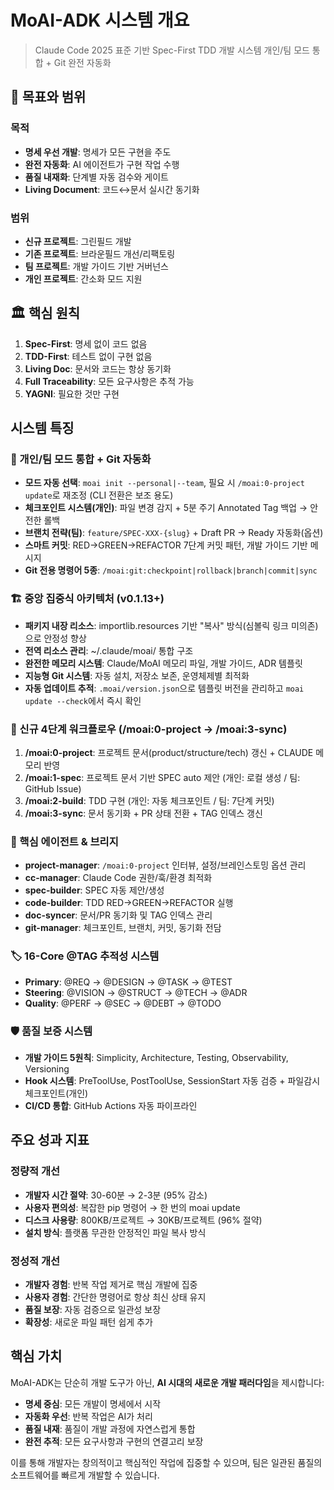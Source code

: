 # MoAI-ADK 시스템 개요

> Claude Code 2025 표준 기반 Spec-First TDD 개발 시스템
> 개인/팀 모드 통합 + Git 완전 자동화

## 🎯 목표와 범위

### 목적

- **명세 우선 개발**: 명세가 모든 구현을 주도
- **완전 자동화**: AI 에이전트가 구현 작업 수행
- **품질 내재화**: 단계별 자동 검수와 게이트
- **Living Document**: 코드↔문서 실시간 동기화

### 범위

- **신규 프로젝트**: 그린필드 개발
- **기존 프로젝트**: 브라운필드 개선/리팩토링
- **팀 프로젝트**: 개발 가이드 기반 거버넌스
- **개인 프로젝트**: 간소화 모드 지원

## 🏛️ 핵심 원칙

1. **Spec-First**: 명세 없이 코드 없음
2. **TDD-First**: 테스트 없이 구현 없음
3. **Living Doc**: 문서와 코드는 항상 동기화
4. **Full Traceability**: 모든 요구사항은 추적 가능
5. **YAGNI**: 필요한 것만 구현

## 시스템 특징

### 🤖 개인/팀 모드 통합 + Git 자동화
- **모드 자동 선택**: `moai init --personal|--team`, 필요 시 `/moai:0-project update`로 재조정 (CLI 전환은 보조 용도)
- **체크포인트 시스템(개인)**: 파일 변경 감지 + 5분 주기 Annotated Tag 백업 → 안전한 롤백
- **브랜치 전략(팀)**: `feature/SPEC-XXX-{slug}` + Draft PR → Ready 자동화(옵션)
- **스마트 커밋**: RED→GREEN→REFACTOR 7단계 커밋 패턴, 개발 가이드 기반 메시지
- **Git 전용 명령어 5종**: `/moai:git:checkpoint|rollback|branch|commit|sync`

### 🏗️ 중앙 집중식 아키텍처 (v0.1.13+)
- **패키지 내장 리소스**: importlib.resources 기반 "복사" 방식(심볼릭 링크 미의존)으로 안정성 향상
- **전역 리소스 관리**: ~/.claude/moai/ 통합 구조
- **완전한 메모리 시스템**: Claude/MoAI 메모리 파일, 개발 가이드, ADR 템플릿
- **지능형 Git 시스템**: 자동 설치, 저장소 보존, 운영체제별 최적화
- **자동 업데이트 추적**: `.moai/version.json`으로 템플릿 버전을 관리하고 `moai update --check`에서 즉시 확인

### 🔄 신규 4단계 워크플로우 (/moai:0-project → /moai:3-sync)
1. **/moai:0-project**: 프로젝트 문서(product/structure/tech) 갱신 + CLAUDE 메모리 반영
2. **/moai:1-spec**: 프로젝트 문서 기반 SPEC auto 제안 (개인: 로컬 생성 / 팀: GitHub Issue)
3. **/moai:2-build**: TDD 구현 (개인: 자동 체크포인트 / 팀: 7단계 커밋)
4. **/moai:3-sync**: 문서 동기화 + PR 상태 전환 + TAG 인덱스 갱신

### 🤖 핵심 에이전트 & 브리지
- **project-manager**: `/moai:0-project` 인터뷰, 설정/브레인스토밍 옵션 관리
- **cc-manager**: Claude Code 권한/훅/환경 최적화
- **spec-builder**: SPEC 자동 제안/생성
- **code-builder**: TDD RED→GREEN→REFACTOR 실행
- **doc-syncer**: 문서/PR 동기화 및 TAG 인덱스 관리
- **git-manager**: 체크포인트, 브랜치, 커밋, 동기화 전담


### 🏷️ 16-Core @TAG 추적성 시스템
- **Primary**: @REQ → @DESIGN → @TASK → @TEST
- **Steering**: @VISION → @STRUCT → @TECH → @ADR
- **Quality**: @PERF → @SEC → @DEBT → @TODO

### 🛡️ 품질 보증 시스템
- **개발 가이드 5원칙**: Simplicity, Architecture, Testing, Observability, Versioning
- **Hook 시스템**: PreToolUse, PostToolUse, SessionStart 자동 검증 + 파일감시 체크포인트(개인)
- **CI/CD 통합**: GitHub Actions 자동 파이프라인

## 주요 성과 지표

### 정량적 개선
- **개발자 시간 절약**: 30-60분 → 2-3분 (95% 감소)
- **사용자 편의성**: 복잡한 pip 명령어 → 한 번의 moai update
- **디스크 사용량**: 800KB/프로젝트 → 30KB/프로젝트 (96% 절약)
- **설치 방식**: 플랫폼 무관한 안정적인 파일 복사 방식

### 정성적 개선
- **개발자 경험**: 반복 작업 제거로 핵심 개발에 집중
- **사용자 경험**: 간단한 명령어로 항상 최신 상태 유지
- **품질 보장**: 자동 검증으로 일관성 보장
- **확장성**: 새로운 파일 패턴 쉽게 추가

## 핵심 가치

MoAI-ADK는 단순히 개발 도구가 아닌, **AI 시대의 새로운 개발 패러다임**을 제시합니다:

- **명세 중심**: 모든 개발이 명세에서 시작
- **자동화 우선**: 반복 작업은 AI가 처리
- **품질 내재**: 품질이 개발 과정에 자연스럽게 통합
- **완전 추적**: 모든 요구사항과 구현의 연결고리 보장

이를 통해 개발자는 창의적이고 핵심적인 작업에 집중할 수 있으며, 팀은 일관된 품질의 소프트웨어를 빠르게 개발할 수 있습니다.
